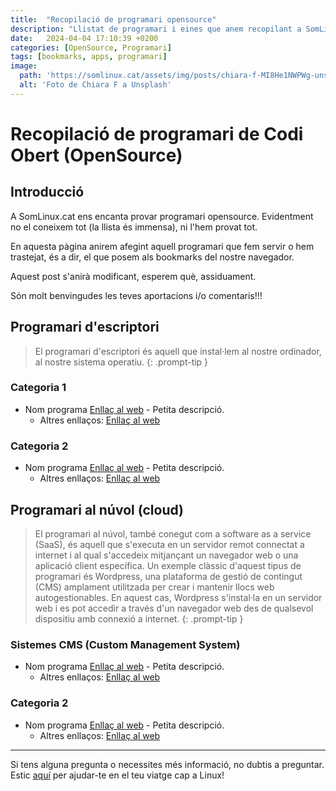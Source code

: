 ```yaml
---
title:  "Recopilació de programari opensource"
description: "Llistat de programari i eines que anem recopilant a SomLinux.cat"
date:   2024-04-04 17:10:39 +0200
categories: [OpenSource, Programari]
tags: [bookmarks, apps, programari]
image:
  path: 'https://somlinux.cat/assets/img/posts/chiara-f-MI8He1NWPWg-unsplash.jpg'
  alt: 'Foto de Chiara F a Unsplash'
---
```


# Recopilació de programari de Codi Obert (OpenSource)

## Introducció

A SomLinux.cat ens encanta provar programari opensource. Evidentment no el coneixem tot (la llista és immensa), ni l'hem provat tot.

En aquesta pàgina anirem afegint aquell programari que fem servir o hem trastejat, és a dir, el que posem als bookmarks del nostre navegador.

Aquest post s'anirà modificant, esperem què, assiduament.

Són molt benvingudes les teves aportacions i/o comentaris!!!

## Programari d'escriptori

> El programari d'escriptori és aquell que instal·lem al nostre ordinador, al nostre sistema operatiu. 
{: .prompt-tip }

### Categoria 1

- Nom programa [Enllaç al web](#) - Petita descripció. 
  - Altres enllaços: [Enllaç al web](#)

### Categoria 2

- Nom programa [Enllaç al web](#) - Petita descripció. 
  - Altres enllaços: [Enllaç al web](#)

## Programari al núvol (cloud)

> El programari al núvol, també conegut com a software as a service (SaaS), és aquell que s'executa en un servidor remot connectat a internet i al qual s'accedeix mitjançant un navegador web o una aplicació client específica. Un exemple clàssic d'aquest tipus de programari és Wordpress, una plataforma de gestió de contingut (CMS) amplament utilitzada per crear i mantenir llocs web autogestionables. En aquest cas, Wordpress s'instal·la en un servidor web i es pot accedir a través d'un navegador web des de qualsevol dispositiu amb connexió a internet.
{: .prompt-tip }

### Sistemes CMS (Custom Management System)

- Nom programa [Enllaç al web](#) - Petita descripció. 
  - Altres enllaços: [Enllaç al web](#)

### Categoria 2

- Nom programa [Enllaç al web](#) - Petita descripció. 
  - Altres enllaços: [Enllaç al web](#)

---

Si tens alguna pregunta o necessites més informació, no dubtis a preguntar. Estic [aquí](mailto:suport@somlinux.cat) per ajudar-te en el teu viatge cap a Linux!